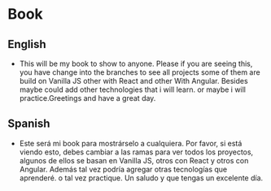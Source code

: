 # Book
## English

-   This will be my book to show to anyone. Please if you are seeing this, you have  change into the branches to see all projects some of them are build on Vanilla JS other with React and other With Angular. Besides maybe could add other technologies that i will learn. or maybe i will practice.Greetings and have a great day.

## Spanish

- Este será mi book para mostrárselo a cualquiera. Por favor, si está viendo esto, debes cambiar a las ramas para ver todos los proyectos, algunos de ellos se basan en Vanilla JS, otros con React y otros con Angular. Además tal vez podría agregar otras tecnologías que aprenderé. o tal vez practique. Un saludo y que tengas un excelente día.

